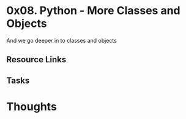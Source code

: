 # 0x08. Python - More Classes and Objects

And we go deeper in to classes and objects

## Resource Links

## Tasks

# Thoughts
